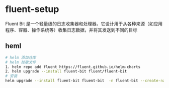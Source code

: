 # fluent-setup
Fluent Bit 是一个轻量级的日志收集器和处理器。它设计用于从各种来源（如应用程序、容器、操作系统等）收集日志数据，并将其发送到不同的目标
## heml
```bash
# helm 添加仓库
# helm 拉取文件
1. helm repo add fluent https://fluent.github.io/helm-charts
2. helm upgrade --install fluent-bit fluent/fluent-bit   
# 安装
helm upgrade --install fluent-bit fluent-bit  -n fluent-bit --create-namespace 

```